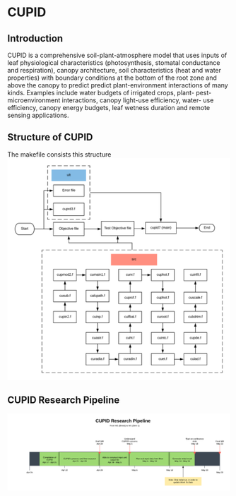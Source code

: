 # CUPID

## Introduction
CUPID is a comprehensive soil-plant-atmosphere model that uses inputs of leaf physiological characteristics (photosynthesis, stomatal conductance and respiration), canopy architecture, soil characteristics (heat and water properties) with boundary conditions at the bottom of the root zone and above the canopy to predict predict plant-environment interactions of many kinds. Examples include water budgets of irrigated crops, plant- pest-microenvironment interactions, canopy light-use efficiency, water- use efficiency, canopy energy budgets, leaf wetness duration and remote sensing applications.

## Structure of CUPID
The makefile consists this structure
![`CUPID` Makefile Structure](makefile.png)

## CUPID Research Pipeline
![`CUPID` Research Pipeline](cupidpipeline.png)
